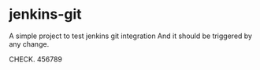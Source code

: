 # jenkins-git

A simple project to test jenkins git integration
And it should be triggered by any change.

CHECK. 456789

